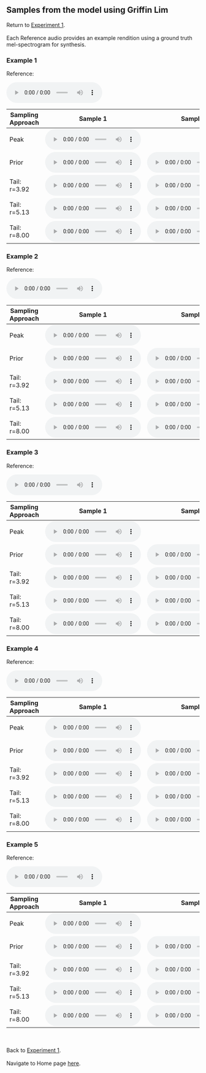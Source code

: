 <!-- exp 1a -->

## Samples from the model using Griffin Lim

Return to [Experiment 1](https://ljlj9.github.io/mscproject/experiment_1a_test.html).
<br><br>
Each Reference audio provides an example rendition using a ground truth mel-spectrogram for synthesis.

### Example 1

Reference:          
<p><audio src="Exp1Test/Example1/reference.wav" controls style="width: 250px;"></audio></p>

| Sampling Approach | Sample 1 | Sample 2 | Sample 3 | Sample 4 | Sample 5 |
| --- | --- | --- | --- | --- | --- |
| Peak  | <audio src="Exp1Test/Example1/peak/sample_1.wav" controls style="width: 250px;"></audio> | | | | |
| Prior | <audio src="Exp1Test/Example1/prior/sample_1.wav" controls style="width: 250px;"></audio> | <audio src="Exp1Test/Example1/prior/sample_2.wav" controls style="width: 250px;"></audio> | <audio src="Exp1Test/Example1/prior/sample_3.wav" controls style="width: 250px;"></audio> | <audio src="Exp1Test/Example1/prior/sample_4.wav" controls style="width: 250px;"></audio> | <audio src="Exp1Test/Example1/prior/sample_5.wav" controls style="width: 250px;"></audio> |
| Tail: r=3.92 | <audio src="Exp1Test/Example1/tail392/sample_1.wav" controls style="width: 250px;"></audio> | <audio src="Exp1Test/Example1/tail392/sample_2.wav" controls style="width: 250px;"></audio> | <audio src="Exp1Test/Example1/tail392/sample_3.wav" controls style="width: 250px;"></audio> | <audio src="Exp1Test/Example1/tail392/sample_4.wav" controls style="width: 250px;"></audio> | <audio src="Exp1Test/Example1/tail392/sample_5.wav" controls style="width: 250px;"></audio> |
| Tail: r=5.13 | <audio src="Exp1Test/Example1/tail513/sample_1.wav" controls style="width: 250px;"></audio> | <audio src="Exp1Test/Example1/tail513/sample_2.wav" controls style="width: 250px;"></audio> | <audio src="Exp1Test/Example1/tail513/sample_3.wav" controls style="width: 250px;"></audio> | <audio src="Exp1Test/Example1/tail513/sample_4.wav" controls style="width: 250px;"></audio> | <audio src="Exp1Test/Example1/tail513/sample_5.wav" controls style="width: 250px;"></audio> |
| Tail: r=8.00 | <audio src="Exp1Test/Example1/tail8/sample_1.wav" controls style="width: 250px;"></audio> | <audio src="Exp1Test/Example1/tail8/sample_2.wav" controls style="width: 250px;"></audio> | <audio src="Exp1Test/Example1/tail8/sample_3.wav" controls style="width: 250px;"></audio> | <audio src="Exp1Test/Example1/tail8/sample_4.wav" controls style="width: 250px;"></audio> | <audio src="Exp1Test/Example1/tail8/sample_5.wav" controls style="width: 250px;"></audio> |

### Example 2

Reference:          
<p><audio src="Exp1Test/Example2/reference.wav" controls style="width: 250px;"></audio></p>

| Sampling Approach | Sample 1 | Sample 2 | Sample 3 | Sample 4 | Sample 5 |
| --- | --- | --- | --- | --- | --- |
| Peak  | <audio src="Exp1Test/Example2/peak/sample_1.wav" controls style="width: 250px;"></audio> | | | | |
| Prior | <audio src="Exp1Test/Example2/prior/sample_1.wav" controls style="width: 250px;"></audio> | <audio src="Exp1Test/Example2/prior/sample_2.wav" controls style="width: 250px;"></audio> | <audio src="Exp1Test/Example2/prior/sample_3.wav" controls style="width: 250px;"></audio> | <audio src="Exp1Test/Example2/prior/sample_4.wav" controls style="width: 250px;"></audio> | <audio src="Exp1Test/Example2/prior/sample_5.wav" controls style="width: 250px;"></audio> |
| Tail: r=3.92 | <audio src="Exp1Test/Example2/tail392/sample_1.wav" controls style="width: 250px;"></audio> | <audio src="Exp1Test/Example2/tail392/sample_2.wav" controls style="width: 250px;"></audio> | <audio src="Exp1Test/Example2/tail392/sample_3.wav" controls style="width: 250px;"></audio> | <audio src="Exp1Test/Example2/tail392/sample_4.wav" controls style="width: 250px;"></audio> | <audio src="Exp1Test/Example2/tail392/sample_5.wav" controls style="width: 250px;"></audio> |
| Tail: r=5.13 | <audio src="Exp1Test/Example2/tail513/sample_1.wav" controls style="width: 250px;"></audio> | <audio src="Exp1Test/Example2/tail513/sample_2.wav" controls style="width: 250px;"></audio> | <audio src="Exp1Test/Example2/tail513/sample_3.wav" controls style="width: 250px;"></audio> | <audio src="Exp1Test/Example2/tail513/sample_4.wav" controls style="width: 250px;"></audio> | <audio src="Exp1Test/Example2/tail513/sample_5.wav" controls style="width: 250px;"></audio> |
| Tail: r=8.00 | <audio src="Exp1Test/Example2/tail8/sample_1.wav" controls style="width: 250px;"></audio> | <audio src="Exp1Test/Example2/tail8/sample_2.wav" controls style="width: 250px;"></audio> | <audio src="Exp1Test/Example2/tail8/sample_3.wav" controls style="width: 250px;"></audio> | <audio src="Exp1Test/Example2/tail8/sample_4.wav" controls style="width: 250px;"></audio> | <audio src="Exp1Test/Example2/tail8/sample_5.wav" controls style="width: 250px;"></audio> |

### Example 3

Reference:          
<p><audio src="Exp1Test/Example3/reference.wav" controls style="width: 250px;"></audio></p>

| Sampling Approach | Sample 1 | Sample 2 | Sample 3 | Sample 4 | Sample 5 |
| --- | --- | --- | --- | --- | --- |
| Peak  | <audio src="Exp1Test/Example3/peak/sample_1.wav" controls style="width: 250px;"></audio> | | | | |
| Prior | <audio src="Exp1Test/Example3/prior/sample_1.wav" controls style="width: 250px;"></audio> | <audio src="Exp1Test/Example3/prior/sample_2.wav" controls style="width: 250px;"></audio> | <audio src="Exp1Test/Example3/prior/sample_3.wav" controls style="width: 250px;"></audio> | <audio src="Exp1Test/Example3/prior/sample_4.wav" controls style="width: 250px;"></audio> | <audio src="Exp1Test/Example3/prior/sample_5.wav" controls style="width: 250px;"></audio> |
| Tail: r=3.92 | <audio src="Exp1Test/Example3/tail392/sample_1.wav" controls style="width: 250px;"></audio> | <audio src="Exp1Test/Example3/tail392/sample_2.wav" controls style="width: 250px;"></audio> | <audio src="Exp1Test/Example3/tail392/sample_3.wav" controls style="width: 250px;"></audio> | <audio src="Exp1Test/Example3/tail392/sample_4.wav" controls style="width: 250px;"></audio> | <audio src="Exp1Test/Example3/tail392/sample_5.wav" controls style="width: 250px;"></audio> |
| Tail: r=5.13 | <audio src="Exp1Test/Example3/tail513/sample_1.wav" controls style="width: 250px;"></audio> | <audio src="Exp1Test/Example3/tail513/sample_2.wav" controls style="width: 250px;"></audio> | <audio src="Exp1Test/Example3/tail513/sample_3.wav" controls style="width: 250px;"></audio> | <audio src="Exp1Test/Example3/tail513/sample_4.wav" controls style="width: 250px;"></audio> | <audio src="Exp1Test/Example3/tail513/sample_5.wav" controls style="width: 250px;"></audio> |
| Tail: r=8.00 | <audio src="Exp1Test/Example3/tail8/sample_1.wav" controls style="width: 250px;"></audio> | <audio src="Exp1Test/Example3/tail8/sample_2.wav" controls style="width: 250px;"></audio> | <audio src="Exp1Test/Example3/tail8/sample_3.wav" controls style="width: 250px;"></audio> | <audio src="Exp1Test/Example3/tail8/sample_4.wav" controls style="width: 250px;"></audio> | <audio src="Exp1Test/Example3/tail8/sample_5.wav" controls style="width: 250px;"></audio> |

### Example 4

Reference:          
<p><audio src="Exp1Test/Example4/reference.wav" controls style="width: 250px;"></audio></p>

| Sampling Approach | Sample 1 | Sample 2 | Sample 3 | Sample 4 | Sample 5 |
| --- | --- | --- | --- | --- | --- |
| Peak  | <audio src="Exp1Test/Example4/peak/sample_1.wav" controls style="width: 250px;"></audio> | | | | |
| Prior | <audio src="Exp1Test/Example4/prior/sample_1.wav" controls style="width: 250px;"></audio> | <audio src="Exp1Test/Example4/prior/sample_2.wav" controls style="width: 250px;"></audio> | <audio src="Exp1Test/Example4/prior/sample_3.wav" controls style="width: 250px;"></audio> | <audio src="Exp1Test/Example4/prior/sample_4.wav" controls style="width: 250px;"></audio> | <audio src="Exp1Test/Example4/prior/sample_5.wav" controls style="width: 250px;"></audio> |
| Tail: r=3.92 | <audio src="Exp1Test/Example4/tail392/sample_1.wav" controls style="width: 250px;"></audio> | <audio src="Exp1Test/Example4/tail392/sample_2.wav" controls style="width: 250px;"></audio> | <audio src="Exp1Test/Example4/tail392/sample_3.wav" controls style="width: 250px;"></audio> | <audio src="Exp1Test/Example4/tail392/sample_4.wav" controls style="width: 250px;"></audio> | <audio src="Exp1Test/Example4/tail392/sample_5.wav" controls style="width: 250px;"></audio> |
| Tail: r=5.13 | <audio src="Exp1Test/Example4/tail513/sample_1.wav" controls style="width: 250px;"></audio> | <audio src="Exp1Test/Example4/tail513/sample_2.wav" controls style="width: 250px;"></audio> | <audio src="Exp1Test/Example4/tail513/sample_3.wav" controls style="width: 250px;"></audio> | <audio src="Exp1Test/Example4/tail513/sample_4.wav" controls style="width: 250px;"></audio> | <audio src="Exp1Test/Example4/tail513/sample_5.wav" controls style="width: 250px;"></audio> |
| Tail: r=8.00 | <audio src="Exp1Test/Example4/tail8/sample_1.wav" controls style="width: 250px;"></audio> | <audio src="Exp1Test/Example4/tail8/sample_2.wav" controls style="width: 250px;"></audio> | <audio src="Exp1Test/Example4/tail8/sample_3.wav" controls style="width: 250px;"></audio> | <audio src="Exp1Test/Example4/tail8/sample_4.wav" controls style="width: 250px;"></audio> | <audio src="Exp1Test/Example4/tail8/sample_5.wav" controls style="width: 250px;"></audio> |

### Example 5

Reference:          
<p><audio src="Exp1Test/Example5/reference.wav" controls style="width: 250px;"></audio></p>

| Sampling Approach | Sample 1 | Sample 2 | Sample 3 | Sample 4 | Sample 5 |
| --- | --- | --- | --- | --- | --- |
| Peak  | <audio src="Exp1Test/Example5/peak/sample_1.wav" controls style="width: 250px;"></audio> | | | | |
| Prior | <audio src="Exp1Test/Example5/prior/sample_1.wav" controls style="width: 250px;"></audio> | <audio src="Exp1Test/Example5/prior/sample_2.wav" controls style="width: 250px;"></audio> | <audio src="Exp1Test/Example5/prior/sample_3.wav" controls style="width: 250px;"></audio> | <audio src="Exp1Test/Example5/prior/sample_4.wav" controls style="width: 250px;"></audio> | <audio src="Exp1Test/Example5/prior/sample_5.wav" controls style="width: 250px;"></audio> |
| Tail: r=3.92 | <audio src="Exp1Test/Example5/tail392/sample_1.wav" controls style="width: 250px;"></audio> | <audio src="Exp1Test/Example5/tail392/sample_2.wav" controls style="width: 250px;"></audio> | <audio src="Exp1Test/Example5/tail392/sample_3.wav" controls style="width: 250px;"></audio> | <audio src="Exp1Test/Example5/tail392/sample_4.wav" controls style="width: 250px;"></audio> | <audio src="Exp1Test/Example5/tail392/sample_5.wav" controls style="width: 250px;"></audio> |
| Tail: r=5.13 | <audio src="Exp1Test/Example5/tail513/sample_1.wav" controls style="width: 250px;"></audio> | <audio src="Exp1Test/Example5/tail513/sample_2.wav" controls style="width: 250px;"></audio> | <audio src="Exp1Test/Example5/tail513/sample_3.wav" controls style="width: 250px;"></audio> | <audio src="Exp1Test/Example5/tail513/sample_4.wav" controls style="width: 250px;"></audio> | <audio src="Exp1Test/Example5/tail513/sample_5.wav" controls style="width: 250px;"></audio> |
| Tail: r=8.00 | <audio src="Exp1Test/Example5/tail8/sample_1.wav" controls style="width: 250px;"></audio> | <audio src="Exp1Test/Example5/tail8/sample_2.wav" controls style="width: 250px;"></audio> | <audio src="Exp1Test/Example5/tail8/sample_3.wav" controls style="width: 250px;"></audio> | <audio src="Exp1Test/Example5/tail8/sample_4.wav" controls style="width: 250px;"></audio> | <audio src="Exp1Test/Example5/tail8/sample_5.wav" controls style="width: 250px;"></audio> |

<br><br>
Back to [Experiment 1](https://ljlj9.github.io/mscproject/experiment_1.html).
<br><br>
Navigate to Home page [here](https://ljlj9.github.io/mscproject/index.html).
